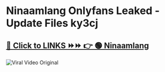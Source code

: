 
 # Ninaamlang Onlyfans Leaked - Update Files ky3cj

## <h2><a href="https://clipsfans.com/Ninaamlang&ref=git">🔗 Click to LINKS ⏩⏩ 👉 🟢 Ninaamlang </a></h2>

<a href="https://clipsfans.com/Ninaamlang&ref=git" rel="nofollow" data-target="animated-image.originalLink"><img src="https://i.ibb.co.com/xMMVF88/686577567.gif" alt="Viral Video Original" style="max-width: 100%; display: inline-block;" data-target="animated-image.originalImage"></a>

